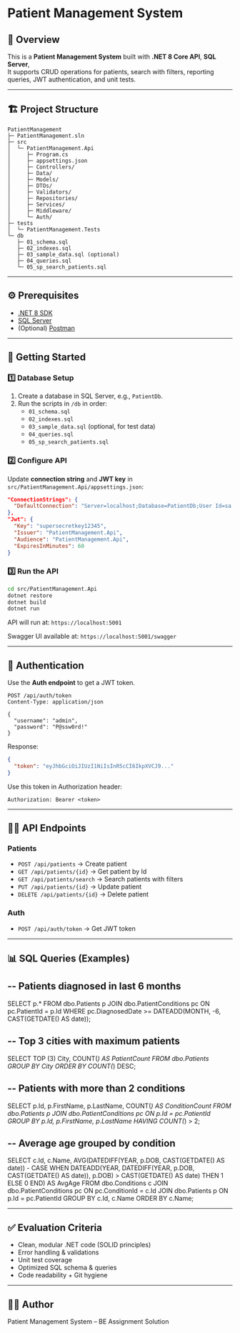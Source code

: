 # Patient Management System

## 📌 Overview
This is a **Patient Management System** built with **.NET 8 Core API**, **SQL Server**,   
It supports CRUD operations for patients, search with filters, reporting queries, JWT authentication, and unit tests.

---

## 🏗️ Project Structure

```
PatientManagement
├─ PatientManagement.sln
├─ src
│  └─ PatientManagement.Api
│     ├─ Program.cs
│     ├─ appsettings.json
│     ├─ Controllers/
│     ├─ Data/
│     ├─ Models/
│     ├─ DTOs/
│     ├─ Validators/
│     ├─ Repositories/
│     ├─ Services/
│     ├─ Middleware/
│     └─ Auth/
├─ tests
│  └─ PatientManagement.Tests
└─ db
   ├─ 01_schema.sql
   ├─ 02_indexes.sql
   ├─ 03_sample_data.sql (optional)
   ├─ 04_queries.sql
   └─ 05_sp_search_patients.sql
```

---

## ⚙️ Prerequisites

- [.NET 8 SDK](https://dotnet.microsoft.com/en-us/download/dotnet/8.0)
- [SQL Server](https://www.microsoft.com/en-in/sql-server/sql-server-downloads)
- (Optional) [Postman](https://www.postman.com/downloads/)

---

## 🚀 Getting Started

### 1️⃣ Database Setup
1. Create a database in SQL Server, e.g., `PatientDb`.
2. Run the scripts in `/db` in order:
   - `01_schema.sql`
   - `02_indexes.sql`
   - `03_sample_data.sql` (optional, for test data)
   - `04_queries.sql`
   - `05_sp_search_patients.sql`

### 2️⃣ Configure API
Update **connection string** and **JWT key** in `src/PatientManagement.Api/appsettings.json`:

```json
"ConnectionStrings": {
  "DefaultConnection": "Server=localhost;Database=PatientDb;User Id=sa;Password=YourPassword;TrustServerCertificate=True;"
},
"Jwt": {
  "Key": "supersecretkey12345",
  "Issuer": "PatientManagement.Api",
  "Audience": "PatientManagement.Api",
  "ExpiresInMinutes": 60
}
```

### 3️⃣ Run the API
```bash
cd src/PatientManagement.Api
dotnet restore
dotnet build
dotnet run
```
API will run at: `https://localhost:5001`

Swagger UI available at: `https://localhost:5001/swagger`

---

## 🔑 Authentication

Use the **Auth endpoint** to get a JWT token.

```http
POST /api/auth/token
Content-Type: application/json

{
  "username": "admin",
  "password": "P@ssw0rd!"
}
```

Response:
```json
{
  "token": "eyJhbGciOiJIUzI1NiIsInR5cCI6IkpXVCJ9..."
}
```

Use this token in Authorization header:
```
Authorization: Bearer <token>
```

---

## 🧑‍⚕️ API Endpoints

### Patients
- `POST /api/patients` → Create patient  
- `GET /api/patients/{id}` → Get patient by Id  
- `GET /api/patients/search` → Search patients with filters  
- `PUT /api/patients/{id}` → Update patient  
- `DELETE /api/patients/{id}` → Delete patient  

### Auth
- `POST /api/auth/token` → Get JWT token  
---

## 📊 SQL Queries (Examples)

## -- Patients diagnosed in last 6 months
SELECT p.*
FROM dbo.Patients p
JOIN dbo.PatientConditions pc ON pc.PatientId = p.Id
WHERE pc.DiagnosedDate >= DATEADD(MONTH, -6, CAST(GETDATE() AS date));

## -- Top 3 cities with maximum patients
SELECT TOP (3) City, COUNT(*) AS PatientCount
FROM dbo.Patients
GROUP BY City
ORDER BY COUNT(*) DESC;

## -- Patients with more than 2 conditions
SELECT p.Id, p.FirstName, p.LastName, COUNT(*) AS ConditionCount
FROM dbo.Patients p
JOIN dbo.PatientConditions pc ON p.Id = pc.PatientId
GROUP BY p.Id, p.FirstName, p.LastName
HAVING COUNT(*) > 2;

## -- Average age grouped by condition
SELECT c.Id, c.Name,
       AVG(DATEDIFF(YEAR, p.DOB, CAST(GETDATE() AS date)) -
           CASE WHEN DATEADD(YEAR, DATEDIFF(YEAR, p.DOB, CAST(GETDATE() AS date)), p.DOB) > CAST(GETDATE() AS date) THEN 1 ELSE 0 END) AS AvgAge
FROM dbo.Conditions c
JOIN dbo.PatientConditions pc ON pc.ConditionId = c.Id
JOIN dbo.Patients p ON p.Id = pc.PatientId
GROUP BY c.Id, c.Name
ORDER BY c.Name;


---

## ✅ Evaluation Criteria

- Clean, modular .NET code (SOLID principles)  
- Error handling & validations  
- Unit test coverage  
- Optimized SQL schema & queries  
- Code readability + Git hygiene  

---

## 👨‍💻 Author

Patient Management System – BE Assignment Solution
